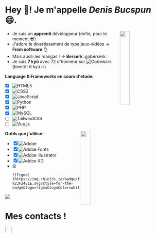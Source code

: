    # Hey 👋! Je m'appelle *Denis Bucspun*😄.
   

   <img align="right" width="25%" src="https://www.terressens.fr/assets/images/samourai-japon-katana-armure-peinture-aquarelle-rouge-noire-500x500.jpg"></img>

  - Je suis un **apprenti** développeur (enfin, pour le moment 😎)
  - J'adore le divertissement de type jeux-vidéos -> **From software** :ok_hand:
  - Mais aussi les mangas ! -> **Berserk** :goberserk:
  - Je suis **7 kyû** avec 72 d'honneur sur ![Codewars](https://img.shields.io/badge/Codewars-B1361E?style=for-the-badge&logo=codewars&logoColor=grey) (bientôt 6 kyû :fire:)
  
 
    
  
  **Language & Frameworks en cours d'étude:**
  - [x] ![HTML5](https://img.shields.io/badge/html5-%23E34F26.svg?style=for-the-badge&logo=html5&logoColor=white)
  - [x] ![CSS3](https://img.shields.io/badge/css3-%231572B6.svg?style=for-the-badge&logo=css3&logoColor=white)
  - [x] ![JavaScript](https://img.shields.io/badge/javascript-%23323330.svg?style=for-the-badge&logo=javascript&logoColor=%23F7DF1E)
  - [x] ![Python](https://img.shields.io/badge/python-3670A0?style=for-the-badge&logo=python&logoColor=ffdd54)
  - [x] ![PHP](https://img.shields.io/badge/php-%23777BB4.svg?style=for-the-badge&logo=php&logoColor=white)
  - [x] ![MySQL](https://img.shields.io/badge/mysql-%2300f.svg?style=for-the-badge&logo=mysql&logoColor=white)
  - [ ] ![TailwindCSS](https://img.shields.io/badge/tailwindcss-%2338B2AC.svg?style=for-the-badge&logo=tailwind-css&logoColor=white)
  - [ ] ![Vue.js](https://img.shields.io/badge/vuejs-%2335495e.svg?style=for-the-badge&logo=vuedotjs&logoColor=%234FC08D)
  
   <img align="right" width="25%" src="https://www.filmmusicsite.com/images/covers/large/88554.jpg"></img>
   

**Outils que j'utilise:**
  - [x] ![Adobe](https://img.shields.io/badge/adobe-%23FF0000.svg?style=for-the-badge&logo=adobe&logoColor=white)
  - [x] ![Adobe Fonts](https://img.shields.io/badge/Adobe%20Fonts-000B1D.svg?style=for-the-badge&logo=Adobe%20Fonts&logoColor=white)
  - [x] ![Adobe Illustrator](https://img.shields.io/badge/adobe%20illustrator-%23FF9A00.svg?style=for-the-badge&logo=adobe%20illustrator&logoColor=white)
  - [x] ![Adobe XD](https://img.shields.io/badge/Adobe%20XD-470137?style=for-the-badge&logo=Adobe%20XD&logoColor=#FF61F6)
  - [x] 	![Figma](https://img.shields.io/badge/figma-%23F24E1E.svg?style=for-the-badge&logo=figma&logoColor=white)
      
    
   <img class="img" src="https://github-readme-stats.vercel.app/api?username=bdenisss&theme=dark&show_icons=true"/> 


  
  # Mes contacts ! 
   

   <div style="display: flex; align-items: flex-start;">
    <a href="https://www.linkedin.com/in/denis-bucspun-13198a23b/"><img width="15%" src="https://upload.wikimedia.org/wikipedia/commons/thumb/c/ca/LinkedIn_logo_initials.png/640px-LinkedIn_logo_initials.png"/>
    <a href="https://twitter.com/NexisB"><img width="15%" src="https://about.twitter.com/content/dam/about-twitter/en/brand-toolkit/brand-download-img-1.jpg.twimg.1920.jpg" />
  </div>

    
  
 
